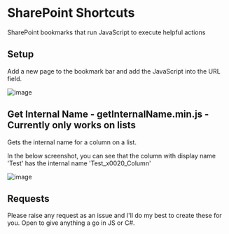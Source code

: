 # SharePoint Shortcuts
SharePoint bookmarks that run JavaScript to execute helpful actions 

## Setup 
Add a new page to the bookmark bar and add the JavaScript into the URL field.

![image](https://github.com/A-Murchison/SharePoint-Shortcuts/assets/17418214/38d21787-ab2c-499a-a66b-51daffbbb061)


## Get Internal Name - getInternalName.min.js - Currently only works on lists
Gets the internal name for a column on a list. 

In the below screenshot, you can see that the column with display name 'Test' has the internal name 'Test_x0020_Column'

![image](https://github.com/A-Murchison/SharePoint-Shortcuts/assets/17418214/b1d4904e-e217-4523-894a-f807abfca80e)

## Requests
Please raise any request as an issue and I'll do my best to create these for you. Open to give anything a go in JS or C#. 
